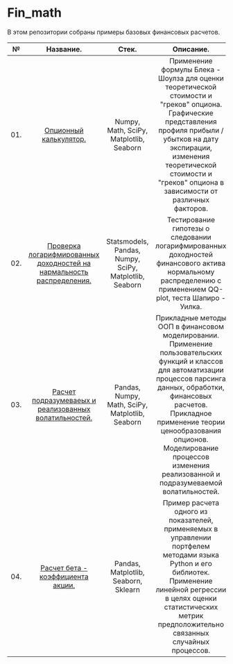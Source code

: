 # Fin_math
В этом репозитории собраны примеры базовых финансовых расчетов.

|**№**|**Название.**|**Стек.**|**Описание.**|**Ключевые слова.**|
|:-:|:-----------------------:|:---:|:-----------------------------------:|:------------:|
|01.|[Опционный калькулятор.](https://github.com/medvedev-gs/Fin_math/tree/main/01.%20Опционный%20калькулятор)|Numpy, Math, SciPy, Matplotlib, Seaborn|Применение формулы Блека - Шоулза для оценки теоретической стоимости и "греков" опциона. Графические представления профиля прибыли / убытков на дату экспирации, изменения теоретической стоимости и "греков" опциона в зависимости от различных факторов.|Блек - Шоулз|
|02.|[Проверка логарифмированных доходностей на нармальность распределения.](https://github.com/medvedev-gs/Fin_math/tree/main/02.%20Логнормальность%20распределения%20дневной%20доходности%20фьючерса)|Statsmodels, Pandas, Numpy, SciPy, Matplotlib, Seaborn|Тестирование гипотезы о следовании логарифмированных доходностей финансового актива нормальному распределению с применением QQ-plot, теста Шапиро - Уилка.|Тестирование гипотез, Шапиро - Уилк, QQ - plot|
|03.|[Расчет подразумеваеых и реализованных волатильностей.](https://github.com/medvedev-gs/Fin_math/tree/main/03.%20Насчет%20реализованных%20и%20подразумеваемых%20волатильностей)|Pandas, Numpy, Math, SciPy, Matplotlib, Seaborn|Прикладные методы ООП в финансовом моделировании. Применение пользовательских функций и классов для автоматизации процессов парсинга данных, обработки, финансовых расчетов. Прикладное применение теории ценообразования опционов. Моделирование процессов изменения реализованной и подразумеваемой волатильностей.|ООП, Блек - Шоулз, реализованная волатильность, подразумеваемая волатильность, арбитраж волатильностей.|
|04.|[Расчет бета - коэффициента акции.](https://github.com/medvedev-gs/Fin_math/tree/main/04.%20Бета%20-%20коэффициент%20акции)|Pandas, Matplotlib, Seaborn, Sklearn|Пример расчета одного из показателей, применяемых в управлении портфелем методами языка Python и его библиотек. Применение линейной регрессии в целях оценки статистических метрик предположительно связанных случайных процессов.|Финансовый менеджмент, управление портфелем, бета - коэффициент, линейная регрессия.|
